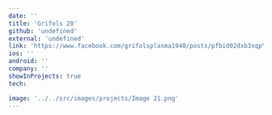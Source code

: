 ```yaml
---
date: ''
title: 'Grifols 20'
github: 'undefined'
external: 'undefined'
link: 'https://www.facebook.com/grifolsplasma1940/posts/pfbid02dxb3xqpYKsAPyzw8uGRrMyD2QjanuWepS1XzPu1w9QvWxdz3CG2Sr1YomADAeVVZl'
ios: ''
android: ''
company: ''
showInProjects: true
tech:

image: '../../src/images/projects/Image 21.png'
---
```

